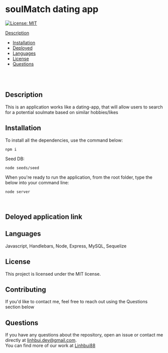 # soulMatch dating app<br/>

[![License: MIT](https://img.shields.io/badge/License-MIT-yellow.svg)](https://opensource.org/licenses/MIT) <br />

 [Description](#description)
- [Installation](#installation)
- [Deployed](#deployedapplicationlink)
- [Languages](#languages)
- [License](#license)
- [Questions](#questions)

<br />
<br />

  ## Description
 This is an application works like a dating-app, that will allow users to search for a potential soulmate based on similar hobbies/likes

  ## Installation
  To install all the dependencies, use the command below:
```
npm i
```
Seed DB:
```
node seeds/seed
```
When you're ready to run the application, from the root folder, type the below into your command line:
```
node server
```
<br />

## Deloyed application link

## Languages
Javascript, Handlebars, Node, Express, MySQL, Sequelize <br />

## License

  This project is licensed under the MIT license. <br />
  
## Contributing

If you'd like to contact me, feel free to reach out using the Questions section below <br />

  ## Questions

  If you have any questions about the repository, open an issue or contact me directly at linhbui.dev@gmail.com. <br />
  You can find more of our work at [Linhbui88](https://github.com/Linhbui88)

